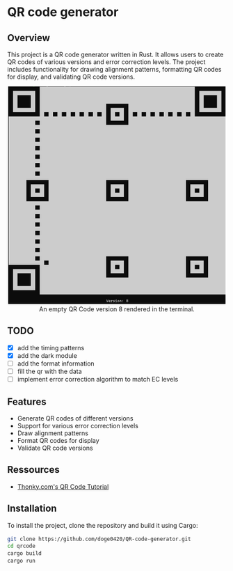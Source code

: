 # QR code generator

## Overview

This project is a QR code generator written in Rust. It allows users to create QR codes of various versions and error
correction levels. The project includes functionality for drawing alignment patterns, formatting QR codes for display,
and validating QR code versions.

<div style="text-align: center;">
  <img src="images/qrV8.png" alt="QR Code Version 8" width="500" height="500">
  <div>
    <text>
       An empty QR Code version 8 rendered in the terminal.
    </text>
  </div>
</div>

## TODO

- [x] add the timing patterns
- [x] add the dark module
- [ ] add the format information
- [ ] fill the qr with the data
- [ ] implement error correction algorithm to match EC levels

## Features

- Generate QR codes of different versions
- Support for various error correction levels
- Draw alignment patterns
- Format QR codes for display
- Validate QR code versions

## Ressources

- [Thonky.com's QR Code Tutorial](https://www.thonky.com/qr-code-tutorial/)

## Installation

To install the project, clone the repository and build it using Cargo:

```sh
git clone https://github.com/doge0420/QR-code-generator.git
cd qrcode
cargo build
cargo run
```